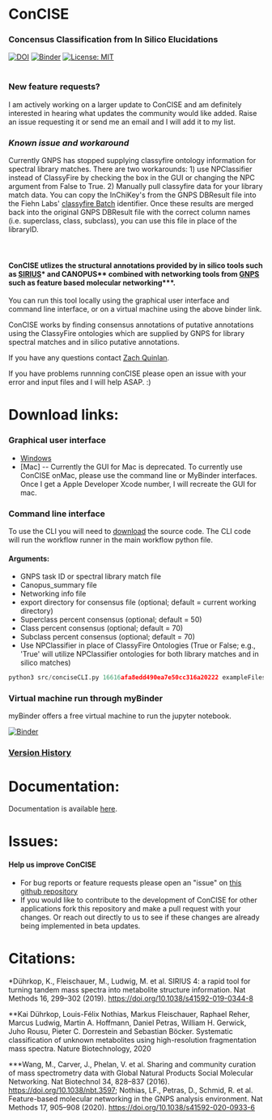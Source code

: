 # ConCISE 
### Concensus Classification from In Silico Elucidations 
[![DOI](https://zenodo.org/badge/366236409.svg)](https://zenodo.org/badge/latestdoi/366236409) [![Binder](https://mybinder.org/badge_logo.svg)](https://mybinder.org/v2/gh/Zquinlan/conCISE/HEAD?labpath=src%2FconciseBinder.ipynb) [![License: MIT](https://img.shields.io/badge/License-MIT-yellow.svg)](https://github.com/Zquinlan/conCISE/blob/master/LICENSE.txt) 
<br>
<br>
### New feature requests? 
I am actively working on a larger update to ConCISE and am definitely interested in hearing what updates the community would like added. Raise an issue requesting it or send me an email and I will add it to my list.
<br>
### ***Known issue and workaround*** 
Currently GNPS has stopped supplying classyfire ontology information for spectral library matches. There are two workarounds: 1) use NPClassifier instead of ClassyFire by checking the box in the GUI or changing the NPC argument from False to True. 2) Manually pull classyfire data for your library match data. You can copy the InChiKey's from the GNPS DBResult file into the Fiehn Labs' [classyfire Batch](https://cfb.fiehnlab.ucdavis.edu/) identifier. Once these results are merged back into the original GNPS DBResult file with the correct column names (i.e. superclass, class, subclass), you can use this file in place of the libraryID.
<br>
<br>
<br>
#### ConCISE utlizes the structural annotations provided by in silico tools such as [SIRIUS](https://bio.informatik.uni-jena.de/software/)* and CANOPUS** combined with networking tools from [GNPS](https://gnps.ucsd.edu/ProteoSAFe/static/gnps-splash.jsp) such as feature based molecular networking***.

You can run this tool locally using the graphical user interface and command line interface, or on a virtual machine using the above binder link.

ConCISE works by finding consensus annotations of putative annotations using the ClassyFire ontologies which are supplied by GNPS for library spectral matches and in silico putative annotations. 

If you have any questions contact [Zach Quinlan](mailto:zquinlan@gmail.com).

If you have problems runnning conCISE please open an issue with your error and input files and I will help ASAP. :)


# Download links:
### Graphical user interface
- [Windows](https://github.com/Zquinlan/conCISE/releases/download/v1.30/conCISEGui.exe)
- [Mac] -- Currently the GUI for Mac is deprecated. To currently use ConCISE onMac, please use the command line or MyBinder interfaces. Once I get a Apple Developer Xcode number, I will recreate the GUI for mac.

### Command line interface
To use the CLI you will need to [download](https://github.com/zquinlan/concise/releases) the source code. The CLI code will run the workflow runner in the main workflow python file.

#### Arguments:
- GNPS task ID or spectral library match file
- Canopus_summary file
- Networking info file
- export directory for consensus file (optional; default = current working directory)
- Superclass percent consensus (optional; default = 50)
- Class percent consensus (optional; default = 70)
- Subclass percent consensus (optional; default = 70)
- Use NPClassifier in place of ClassyFire Ontologies (True or False; e.g., 'True' will utilize NPClassifier ontologies for both library matches and in silico matches)

```Python
python3 src/conciseCLI.py 16616afa8edd490ea7e50cc316a20222 exampleFiles/canopus_summary.tsv exampleFiles/Node_info.tsv 50 70 70 False
```

### Virtual machine run through myBinder
myBinder offers a free virtual machine to run the jupyter notebook.

[![Binder](https://mybinder.org/badge_logo.svg)](https://mybinder.org/v2/gh/Zquinlan/conCISE/HEAD?labpath=src%2FconciseBinder.ipynb)


### [Version History](https://github.com/zquinlan/concise/releases)

# Documentation:
Documentation is available [here](https://zquinlan.github.io/conCISE/).

# Issues:
#### Help us improve ConCISE

- For bug reports or feature requests please open an "issue" on [this github repository](https://github.com/Zquinlan/conCISE/issues) 
- If you would like to contribute to the development of ConCISE for other applications fork this repository and make a pull request with your changes. Or reach out directly to us to see if these changes are already being implemented in beta updates.

# Citations:

*Dührkop, K., Fleischauer, M., Ludwig, M. et al. SIRIUS 4: a rapid tool for turning tandem mass spectra into metabolite structure information. Nat Methods 16, 299–302 (2019). https://doi.org/10.1038/s41592-019-0344-8

**Kai Dührkop, Louis-Félix Nothias, Markus Fleischauer, Raphael Reher, Marcus Ludwig, Martin A. Hoffmann, Daniel Petras, William H. Gerwick, Juho Rousu, Pieter C. Dorrestein and Sebastian Böcker. Systematic classification of unknown metabolites using high-resolution fragmentation mass spectra. Nature Biotechnology, 2020

***Wang, M., Carver, J., Phelan, V. et al. Sharing and community curation of mass spectrometry data with Global Natural Products Social Molecular Networking. Nat Biotechnol 34, 828–837 (2016). https://doi.org/10.1038/nbt.3597; Nothias, LF., Petras, D., Schmid, R. et al. Feature-based molecular networking in the GNPS analysis environment. Nat Methods 17, 905–908 (2020). https://doi.org/10.1038/s41592-020-0933-6
